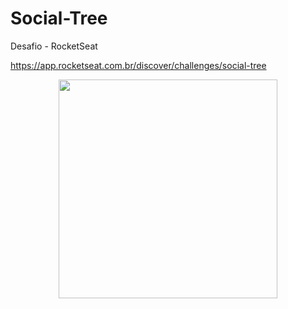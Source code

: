 # Social-Tree
<!--Desafio RocketSeat-->

Desafio - RocketSeat

https://app.rocketseat.com.br/discover/challenges/social-tree
<p align="center">
  <img src="[https://imageup.me/3mt](https://imageup.me/3mt)" width="350">
</p>
